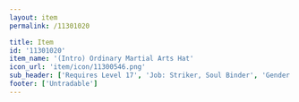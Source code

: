 ```yaml
---
layout: item
permalink: /11301020

title: Item
id: '11301020'
item_name: '(Intro) Ordinary Martial Arts Hat'
icon_url: 'item/icon/11300546.png'
sub_header: ['Requires Level 17', 'Job: Striker, Soul Binder', 'Gender: All']
footer: ['Untradable']
---
```

